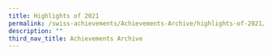 ```yaml
---
title: Highlights of 2021
permalink: /swiss-achievements/Achievements-Archive/highlights-of-2021/
description: ""
third_nav_title: Achievements Archive
---
```

